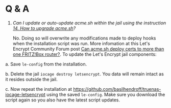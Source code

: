 # Q & A
1. *Can I update or auto-update acme.sh within the jail using the instruction [14. How to upgrade acme.sh](https://github.com/acmesh-official/acme.sh#14-how-to-upgrade-acmesh)?*

   No. Doing so will overwrite any modifications made to deploy hooks when the installation script was run. More infomation at this Let's Encrypt Community Forum post [Can acme.sh deploy certs to more than one FRITZ!Box router?](https://community.letsencrypt.org/t/can-acme-sh-deploy-certs-to-more-than-one-fritz-box-router/137854/7?u=basilhendroff). To update the Let's Encrypt jail components:

a. Save `le-config` from the installation.

b. Delete the jail `iocage destroy letsencrypt`. You data will remain intact as it resides outside the jail.

c. Now repeat the installation at https://github.com/basilhendroff/truenas-iocage-letsencrypt using the saved `le-config`. Make sure you download the script again so you also have the latest script updates.
